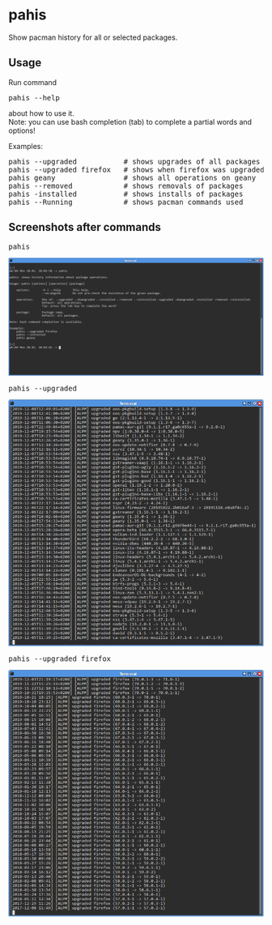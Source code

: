 # pahis
Show pacman history for all or selected packages.

## Usage
Run command
<pre>
pahis --help
</pre>
about how to use it.<br>
Note: you can use bash completion (tab) to complete a partial words and options!

Examples:
<pre>
pahis --upgraded           # shows upgrades of all packages
pahis --upgraded firefox   # shows when firefox was upgraded
pahis geany                # shows all operations on geany
pahis --removed            # shows removals of packages
pahis -installed           # shows installs of packages
pahis --Running            # shows pacman commands used
</pre>

## Screenshots after commands
<pre>
pahis
</pre>
![pahis](pahis1.png)
<pre>
pahis --upgraded
</pre>
![](pahis2.png)
<pre>
pahis --upgraded firefox
</pre>
![](pahis3.png)
